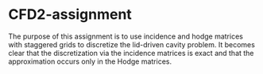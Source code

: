# CFD2-assignment
The purpose of this assignment is to use incidence and hodge matrices with staggered grids
to discretize the lid-driven cavity problem.  It becomes clear that the discretization via the incidence matrices
is exact and that the approximation occurs only in the Hodge matrices.
